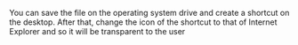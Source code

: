 You can save the file on the operating system drive and create a shortcut on the desktop.
After that, change the icon of the shortcut to that of Internet Explorer and so it will be transparent to the user
